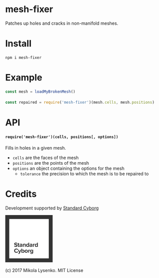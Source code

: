 # mesh-fixer

Patches up holes and cracks in non-manifold meshes.

# Install

```
npm i mesh-fixer
```

# Example

```javascript
const mesh = loadMyBrokenMesh()

const repaired = require('mesh-fixer')(mesh.cells, mesh.positions)
```

# API

#### `require('mesh-fixer')(cells, positions[, options])`
Fills in holes in a given mesh.

* `cells` are the faces of the mesh
* `positions` are the points of the mesh
* `options` an object containing the options for the mesh
    * `tolerance` the precision to which the mesh is to be repaired to

# Credits

Development supported by [Standard Cyborg](http://www.standardcyborg.com/)

<img src="sc.png" width=150 />

(c) 2017 Mikola Lysenko. MIT License
